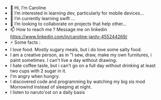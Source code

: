 - 👋 Hi, I’m Caroline
- 👀 I’m interested in learning dev, particularly for mobile devices...
- 🌱 I’m currently learning swift ...
- 💞️ I’m looking to collaborate on projects that help other...
- 📫 How to reach me ? Message me on linkedin https://www.linkedin.com/in/caroline-jardy-455244269/
- ⚡ Some facts :
- I love food. Mostly sugary meals, but i do love some salty food.
- I am a creative person, as in "I sew, draw, make my own furnitures, i paint sometimes. I can't live a day without drawing.
- I hate coffee taste, but i can't go on a full day without drinking at least two cups with 2 sugar in it.
- I'm angry when hungry.
- I discovered code and programming by watching my big sis mod Morrowind instead of sleeping at night. 
- I listen to naruto'ost on a daily basis

<!---
Carjardying/Carjardying is a ✨ special ✨ repository because its `README.md` (this file) appears on your GitHub profile.
You can click the Preview link to take a look at your changes.
--->
